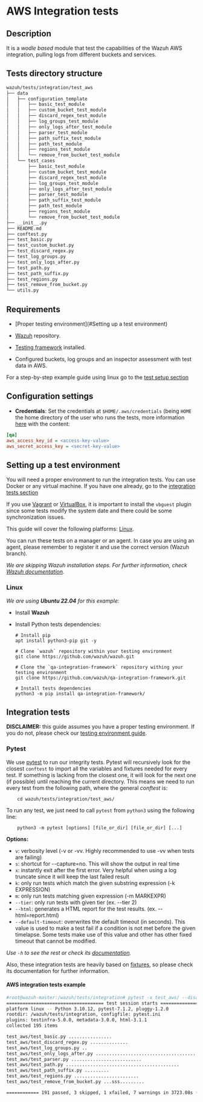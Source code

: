 # AWS Integration tests

## Description

It is a _wodle based_ module that test the capabilities of the Wazuh AWS integration, pulling logs from different
buckets and services.

## Tests directory structure

```bash
wazuh/tests/integration/test_aws
├── data
│   ├── configuration_template
│   │   ├── basic_test_module
│   │   ├── custom_bucket_test_module
│   │   ├── discard_regex_test_module
│   │   ├── log_groups_test_module
│   │   ├── only_logs_after_test_module
│   │   ├── parser_test_module
│   │   ├── path_suffix_test_module
│   │   ├── path_test_module
│   │   ├── regions_test_module
│   │   └── remove_from_bucket_test_module
│   └── test_cases
│       ├── basic_test_module
│       ├── custom_bucket_test_module
│       ├── discard_regex_test_module
│       ├── log_groups_test_module
│       ├── only_logs_after_test_module
│       ├── parser_test_module
│       ├── path_suffix_test_module
│       ├── path_test_module
│       ├── regions_test_module
│       └── remove_from_bucket_test_module
├── __init__.py
├── README.md
├── conftest.py
├── test_basic.py
├── test_custom_bucket.py
├── test_discard_regex.py
├── test_log_groups.py
├── test_only_logs_after.py
├── test_path.py
├── test_path_suffix.py
├── test_regions.py
├── test_remove_from_bucket.py
└── utils.py
```

## Requirements

- [Proper testing environment](#Setting up a test environment)

- [Wazuh](https://github.com/wazuh/qa-integration-framework) repository.

- [Testing framework](https://github.com/wazuh/qa-integration-framework) installed.

- Configured buckets, log groups and an inspector assessment with test data in AWS.

For a step-by-step example guide using linux go to the [test setup section](#linux)


## Configuration settings

- **Credentials**:
    Set the credentials at `$HOME/.aws/credentials` (being `HOME` the home directory of the user who runs the tests, 
 more information [here](https://documentation.wazuh.com/current/amazon/services/prerequisites/credentials.html#profiles) with the content:

```ini
[qa]
aws_access_key_id = <access-key-value>
aws_secret_access_key = <secret-key-value>
```

## Setting up a test environment

You will need a proper environment to run the integration tests. You can use Docker or any virtual machine. If you have
one already, go to the [integration tests section](#integration-tests)

If you use [Vagrant](https://www.vagrantup.com/downloads.html)
or [VirtualBox](https://www.virtualbox.org/wiki/Downloads), it is important to install the `vbguest` plugin since some
tests modify the system date and there could be some synchronization issues.

This guide will cover the following platforms: [Linux](#linux).

You can run these tests on a manager or an agent. In case you are using an agent, please remember to register it and use
the correct version (Wazuh branch).

_We are skipping Wazuh installation steps. For further information,
check [Wazuh documentation](https://documentation.wazuh.com/current/installation-guide/index.html)._

### Linux

_We are using **Ubuntu 22.04** for this example:_

- Install **Wazuh**

- Install Python tests dependencies:

    ```shell script
    # Install pip
    apt install python3-pip git -y
  
    # Clone `wazuh` repository within your testing environment
    git clone https://github.com/wazuh/wazuh.git

    # Clone the `qa-integration-framework` repository withing your testing environment
    git clone https://github.com/wazuh/qa-integration-framework.git
  
    # Install tests dependencies
    python3 -m pip install qa-integration-framework/
    ```
  

## Integration tests

**DISCLAIMER:** this guide assumes you have a proper testing environment. If you do not, please check
our [testing environment guide](#setting-up-a-test-environment).

### Pytest

We use [pytest](https://docs.pytest.org/en/latest/contents.html) to run our integrity tests. Pytest will recursively
look for the closest `conftest` to import all the variables and fixtures needed for every test. If something is lacking
from the closest one, it will look for the next one (if possible) until reaching the current directory. This means we
need to run every test from the following path, where the general _conftest_ is:

```shell script
    cd wazuh/tests/integration/test_aws/
```

To run any test, we just need to call `pytest` from `python3` using the following line:

```shell script
    python3 -m pytest [options] [file_or_dir] [file_or_dir] [...]
```


**Options:**

- `v`: verbosity level (-v or -vv. Highly recommended to use -vv when tests are failing)
- `s`: shortcut for --capture=no. This will show the output in real time
- `x`: instantly exit after the first error. Very helpful when using a log truncate since it will keep the last failed
  result
- `k`: only run tests which match the given substring expression (-k EXPRESSION)
- `m`: only run tests matching given expression (-m MARKEXPR)
- `--tier`: only run tests with given tier (ex. --tier 2)
- `--html`: generates a HTML report for the test results. (ex. --html=report.html)
- `--default-timeout`: overwrites the default timeout (in seconds). This value is used to make a test fail if a
  condition is not met before the given timelapse. Some tests make use of this value and other has other fixed timeout
  that cannot be modified.

_Use `-h` to see the rest or check its [documentation](https://docs.pytest.org/en/latest/usage.html)._

Also, these integration tests are heavily based on [fixtures](https://docs.pytest.org/en/latest/fixture.html), so please
check its documentation for further information.

#### AWS integration tests example

```bash
#root@wazuh-master:/wazuh/tests/integration# pytest -x test_aws/ --disable-warnings
==================================== test session starts ====================================
platform linux -- Python 3.10.12, pytest-7.1.2, pluggy-1.2.0
rootdir: /wazuh/tests/integration, configfile: pytest.ini
plugins: testinfra-5.0.0, metadata-3.0.0, html-3.1.1
collected 195 items

test_aws/test_basic.py ................                                               [  8%]
test_aws/test_discard_regex.py ..............                                         [ 15%]
test_aws/test_log_groups.py ..                                                        [ 16%]
test_aws/test_only_logs_after.py .............................................x.      [ 40%]
test_aws/test_parser.py ..........................                                    [ 53%]
test_aws/test_path.py ..........................................                      [ 75%]
test_aws/test_path_suffix.py .........                                                [ 80%]
test_aws/test_regions.py ........................                                     [ 92%]
test_aws/test_remove_from_bucket.py ...sss.........                                   [100%]

============ 191 passed, 3 skipped, 1 xfailed, 7 warnings in 3723.08s (1:02:03) =============
```
